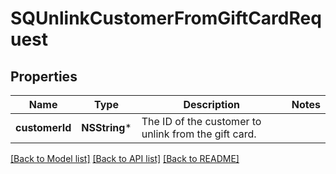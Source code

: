 # SQUnlinkCustomerFromGiftCardRequest

## Properties
Name | Type | Description | Notes
------------ | ------------- | ------------- | -------------
**customerId** | **NSString*** | The ID of the customer to unlink from the gift card. | 

[[Back to Model list]](../README.md#documentation-for-models) [[Back to API list]](../README.md#documentation-for-api-endpoints) [[Back to README]](../README.md)


